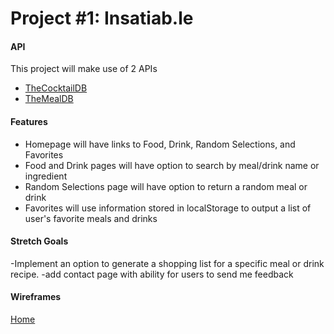 # Project #1: Insatiab.le

#### API
This project will make use of 2 APIs
- [TheCocktailDB](https://www.thecocktaildb.com/api.php)
- [TheMealDB](https://www.themealdb.com/api.php)
  
#### Features
- Homepage will have links to Food, Drink, Random Selections, and Favorites
- Food and Drink pages will have option to search by meal/drink name or ingredient
- Random Selections page will have option to return a random meal or drink
- Favorites will use information stored in localStorage to output a list of user's favorite meals and drinks
  
#### Stretch Goals
-Implement an option to generate a shopping list for a specific meal or drink recipe.
-add contact page with ability for users to send me feedback

#### Wireframes

[Home](Home.jpg)
